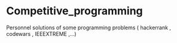 # Competitive_programming
Personnel solutions of some programming problems ( hackerrank , codewars , IEEEXTREME ,...)
